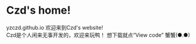 # Czd's home!
yzczd.github.io
欢迎来到Czd's website!     
Czd是个人闲来无事开发的，欢迎来玩鸭！
想下载就点“View code” 蟹蟹(●.●)
